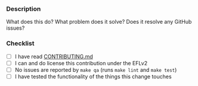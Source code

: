 ### Description

What does this do? What problem does it solve? Does it resolve any GitHub issues?

### Checklist

- [ ] I have read [CONTRIBUTING.md](https://github.com/sopel-irc/sopel/blob/master/CONTRIBUTING.md)
- [ ] I can and do license this contribution under the EFLv2
- [ ] No issues are reported by `make qa` (runs `make lint` and `make test`)
- [ ] I have tested the functionality of the things this change touches
